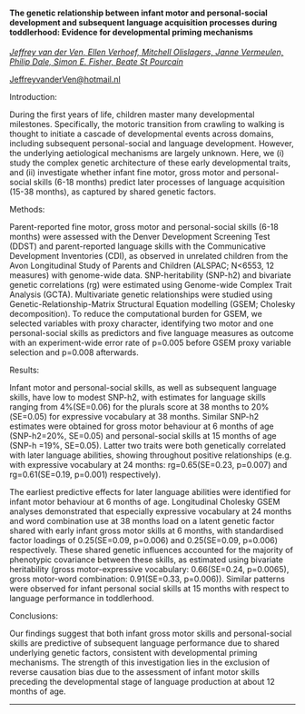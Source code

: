 #### The genetic relationship between infant motor and personal-social development and subsequent language acquisition processes during toddlerhood:  Evidence for developmental priming mechanisms

[*Jeffrey van der Ven, Ellen Verhoef, Mitchell Olislagers, Janne Vermeulen, Philip Dale, Simon E. Fisher, Beate St Pourcain*](./authors.md)

JeffreyvanderVen@hotmail.nl

Introduction:

During the first years of life, children master many developmental milestones. Specifically, the motoric transition from crawling to walking is thought to initiate a cascade of developmental events across domains, including subsequent personal-social and language development. However, the underlying aetiological mechanisms are largely unknown. Here, we (i) study the complex genetic architecture of these early developmental traits, and (ii) investigate whether infant fine motor, gross motor and personal-social skills (6-18 months) predict later processes of language acquisition (15-38 months), as captured by shared genetic factors. 

Methods:

Parent-reported fine motor, gross motor and personal-social skills (6-18 months) were assessed with the Denver Development Screening Test (DDST) and parent-reported language skills with the Communicative Development Inventories (CDI), as observed in unrelated children from the Avon Longitudinal Study of Parents and Children (ALSPAC; N<6553, 12 measures) with genome-wide data. SNP-heritability (SNP-h2) and bivariate genetic correlations (rg) were estimated using Genome-wide Complex Trait Analysis (GCTA). Multivariate genetic relationships were studied using Genetic-Relationship-Matrix Structural Equation modelling (GSEM; Cholesky decomposition). To reduce the computational burden for GSEM, we selected variables with proxy character, identifying two motor and one personal-social skills as predictors and five language measures as outcome with an experiment-wide error rate of p=0.005 before GSEM proxy variable selection and p=0.008 afterwards. 

Results: 

Infant motor and personal-social skills, as well as subsequent language skills, have low to modest SNP-h2, with estimates for language skills ranging from 4%(SE=0.06) for the plurals score at 38 months to 20%(SE=0.05) for expressive vocabulary at 38 months. Similar SNP-h2 estimates were obtained for gross motor behaviour at 6 months of age (SNP-h2=20%, SE=0.05) and personal-social skills at 15 months of age (SNP-h =19%, SE=0.05). Latter two traits were both genetically correlated with later language abilities, showing throughout positive relationships (e.g. with expressive vocabulary at 24 months: rg=0.65(SE=0.23, p=0.007) and rg=0.61(SE=0.19, p=0.001) respectively). 

The earliest predictive effects for later language abilities were identified for infant motor behaviour at 6 months of age. Longitudinal Cholesky GSEM analyses demonstrated that especially expressive vocabulary at 24 months and word combination use at 38 months load on a latent genetic factor shared with early infant gross motor skills at 6 months, with standardised factor loadings of 0.25(SE=0.09, p=0.006) and 0.25(SE=0.09, p=0.006) respectively. These shared genetic influences accounted for the majority of phenotypic covariance between these skills, as estimated using bivariate heritability (gross motor-expressive vocabulary: 0.66(SE=0.24, p=0.0065), gross motor-word combination: 0.91(SE=0.33, p=0.006)). Similar patterns were observed for infant personal social skills at 15 months with respect to language performance in toddlerhood. 

Conclusions:

Our findings suggest that both infant gross motor skills and personal-social skills are predictive of subsequent language performance due to shared underlying genetic factors, consistent with developmental priming mechanisms. The strength of this investigation lies in the exclusion of reverse causation bias due to the assessment of infant motor skills preceding the developmental stage of language production at about 12 months of age.

---

